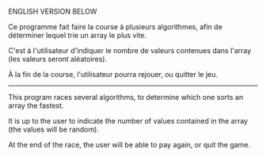 ENGLISH VERSION BELOW

Ce programme fait faire la course à plusieurs algorithmes, afin de déterminer lequel trie un array le plus vite.

C'est à l'utilisateur d'indiquer le nombre de valeurs contenues dans l'array (les valeurs seront aléatoires).

À la fin de la course, l'utilisateur pourra rejouer, ou quitter le jeu.

-----------------------

This program races several algorithms, to determine which one sorts an array the fastest.

It is up to the user to indicate the number of values contained in the array (the values will be random).

At the end of the race, the user will be able to pay again, or quit the game.
